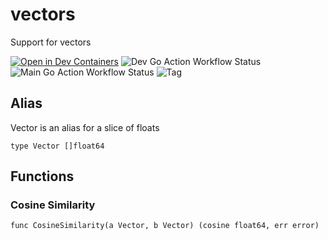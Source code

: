 # vectors
Support for vectors

[![Open in Dev Containers](https://img.shields.io/static/v1?label=Dev%20Containers&message=Open&color=blue&logo=visualstudiocode)](https://vscode.dev/redirect?url=vscode://ms-vscode-remote.remote-containers/cloneInVolume?url=https://github.com/SPANDigital/vectors)
![Dev Go Action Workflow Status](https://img.shields.io/github/actions/workflow/status/spandigital/vectors/go.yml?branch=dev&label=dev)
![Main Go Action Workflow Status](https://img.shields.io/github/actions/workflow/status/spandigital/vectors/go.yml?branch=main&label=main)
![Tag](https://img.shields.io/github/v/tag/SPANDigital/vectors)

## Alias

Vector is an alias for a slice of floats
```
type Vector []float64
```

## Functions

### Cosine Similarity

```
func CosineSimilarity(a Vector, b Vector) (cosine float64, err error)
```